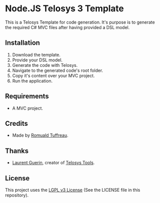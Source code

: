 # Node.JS Telosys 3 Template

This is a Telosys Template for code generation.
It's purpose is to generate the required C# MVC files after having provided a DSL model.

## Installation

1. Download the template.
2. Provide your DSL model.
3. Generate the code with Telosys.  
4. Navigate to the generated code's root folder.
5. Copy it's content over your MVC project.
6. Run the application.

## Requirements

- A MVC project.

## Credits

- Made by [Romuald Tuffreau](https://github.com/romwaldtff).

## Thanks

- [Laurent Guerin](https://github.com/l-gu), creator of [Telosys Tools](https://sites.google.com/site/telosystools/).

## License

This project uses the [LGPL v3 License](https://www.gnu.org/licenses/lgpl-3.0.en.html) (See the LICENSE file in this repository).